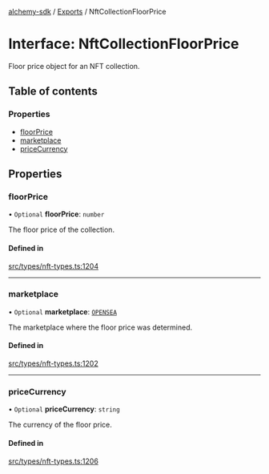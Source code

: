 [alchemy-sdk](../README.md) / [Exports](../modules.md) / NftCollectionFloorPrice

# Interface: NftCollectionFloorPrice

Floor price object for an NFT collection.

## Table of contents

### Properties

- [floorPrice](NftCollectionFloorPrice.md#floorprice)
- [marketplace](NftCollectionFloorPrice.md#marketplace)
- [priceCurrency](NftCollectionFloorPrice.md#pricecurrency)

## Properties

### floorPrice

• `Optional` **floorPrice**: `number`

The floor price of the collection.

#### Defined in

[src/types/nft-types.ts:1204](https://github.com/alchemyplatform/alchemy-sdk-js/blob/277f926/src/types/nft-types.ts#L1204)

___

### marketplace

• `Optional` **marketplace**: [`OPENSEA`](../enums/NftCollectionMarketplace.md#opensea)

The marketplace where the floor price was determined.

#### Defined in

[src/types/nft-types.ts:1202](https://github.com/alchemyplatform/alchemy-sdk-js/blob/277f926/src/types/nft-types.ts#L1202)

___

### priceCurrency

• `Optional` **priceCurrency**: `string`

The currency of the floor price.

#### Defined in

[src/types/nft-types.ts:1206](https://github.com/alchemyplatform/alchemy-sdk-js/blob/277f926/src/types/nft-types.ts#L1206)
